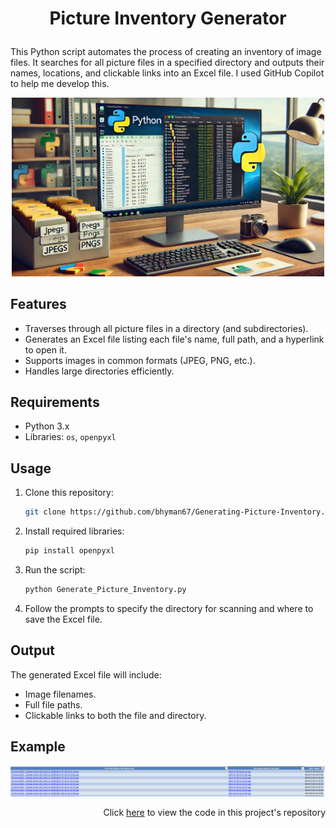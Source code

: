 <h1>
    <p align="center">Picture Inventory Generator</p>
</h1>


This Python script automates the process of creating an inventory of image files. It searches for all picture files in a specified directory and outputs their names, locations, and clickable links into an Excel file. I used GitHub Copilot to help me develop this. 

<div align="center">
    <img src="./a4b98b62-5bb5-4738-8d6b-157b4b1b8a71.webp" alt="Example Image" width="500"/>
</div>

## Features
- Traverses through all picture files in a directory (and subdirectories).
- Generates an Excel file listing each file's name, full path, and a hyperlink to open it.
- Supports images in common formats (JPEG, PNG, etc.).
- Handles large directories efficiently.

## Requirements
- Python 3.x
- Libraries: `os`, `openpyxl`

## Usage
1. Clone this repository:
    ```bash
    git clone https://github.com/bhyman67/Generating-Picture-Inventory.git
    ```
2. Install required libraries:
    ```bash
    pip install openpyxl
    ```
3. Run the script:
    ```bash
    python Generate_Picture_Inventory.py
    ```
4. Follow the prompts to specify the directory for scanning and where to save the Excel file.

## Output
The generated Excel file will include:
- Image filenames.
- Full file paths.
- Clickable links to both the file and directory.

## Example

![Screenshot](./Screenshot%202024-09-15%20102243.png)

<p align="right">Click <a href="https://github.com/bhyman67/Generating-Picture-Inventory">here</a> to view the code in this project's repository<p>
